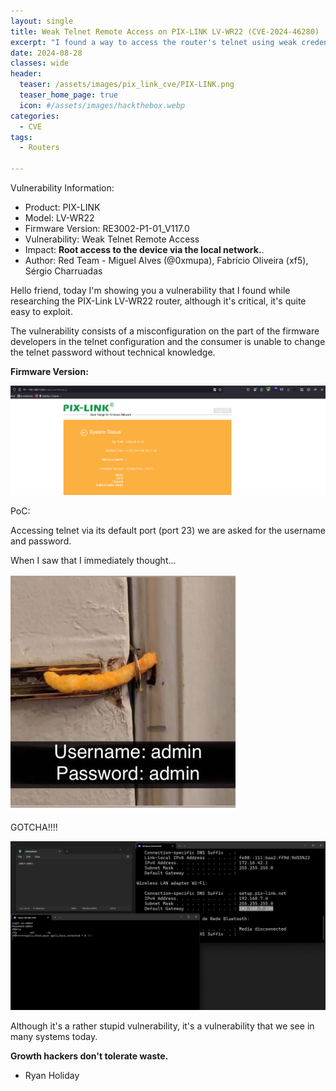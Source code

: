 ```yaml
---
layout: single
title: Weak Telnet Remote Access on PIX-LINK LV-WR22 (CVE-2024-46280)
excerpt: "I found a way to access the router's telnet using weak credentials"
date: 2024-08-28
classes: wide
header:
  teaser: /assets/images/pix_link_cve/PIX-LINK.png
  teaser_home_page: true
  icon: #/assets/images/hackthebox.webp
categories:
  - CVE
tags:
  - Routers
  
---
```

Vulnerability Information:
- Product: PIX-LINK
- Model: LV-WR22
- Firmware Version: RE3002-P1-01_V117.0
- Vulnerability: Weak Telnet Remote Access
- Impact: <strong>Root access to the device via the local network.</strong>.
- Author: Red Team - Miguel Alves (@0xmupa), Fabrício Oliveira (xf5), Sérgio Charruadas

Hello friend, today I'm showing you a vulnerability that I found while researching the PIX-Link LV-WR22 router, although it's critical, it's quite easy to exploit. 

The vulnerability consists of a misconfiguration on the part of the firmware developers in the telnet configuration and the consumer is unable to change the telnet password without technical knowledge.

<strong>Firmware Version:</strong>

![](/assets/images/pix_link_cve/weak_telnet_firmware_version.png)

PoC:

Accessing telnet via its default port (port 23) we are asked for the username and password.

When I saw that I immediately thought...

![](/assets/images/pix_link_cve/weak_telnet_meme.png)

GOTCHA!!!!

![](/assets/images/pix_link_cve/weak_telnet_poc.png)

Although it's a rather stupid vulnerability, it's a vulnerability that we see in many systems today. 


<strong>Growth hackers don't tolerate waste.</strong>

- Ryan Holiday

